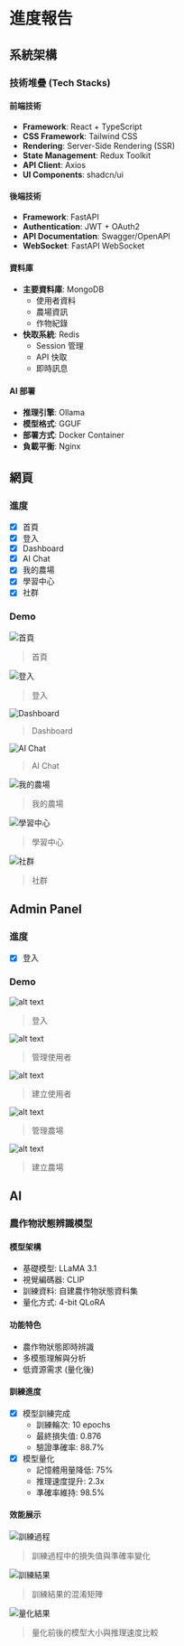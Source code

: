 # 進度報告

## 系統架構

### 技術堆疊 (Tech Stacks)

#### 前端技術

- **Framework**: React + TypeScript
- **CSS Framework**: Tailwind CSS
- **Rendering**: Server-Side Rendering (SSR)
- **State Management**: Redux Toolkit
- **API Client**: Axios
- **UI Components**: shadcn/ui

#### 後端技術

- **Framework**: FastAPI
- **Authentication**: JWT + OAuth2
- **API Documentation**: Swagger/OpenAPI
- **WebSocket**: FastAPI WebSocket

#### 資料庫

- **主要資料庫**: MongoDB
  - 使用者資料
  - 農場資訊
  - 作物紀錄
- **快取系統**: Redis
  - Session 管理
  - API 快取
  - 即時訊息

#### AI 部署

- **推理引擎**: Ollama
- **模型格式**: GGUF
- **部署方式**: Docker Container
- **負載平衡**: Nginx

## 網頁

### 進度

- [x] 首頁
- [x] 登入
- [x] Dashboard
- [x] AI Chat
- [x] 我的農場
- [x] 學習中心
- [x] 社群

### Demo

![首頁](./home.png)
> 首頁

![登入](./login.png)
> 登入

![Dashboard](./dashboard.png)
> Dashboard

![AI Chat](./chat.png)
> AI Chat

![我的農場](./my_farm.png)
> 我的農場

![學習中心](./lc.png)
> 學習中心

![社群](./cm.png)
> 社群

## Admin Panel

### 進度

- [x] 登入

### Demo

![alt text](./login_admin.png)
> 登入

![alt text](./mu.png)
> 管理使用者

![alt text](./cu.png)
> 建立使用者

![alt text](./mf.png)
> 管理農場

![alt text](./cf.png)
> 建立農場

## AI

### 農作物狀態辨識模型

#### 模型架構

- 基礎模型: LLaMA 3.1
- 視覺編碼器: CLIP
- 訓練資料: 自建農作物狀態資料集
- 量化方式: 4-bit QLoRA

#### 功能特色

- 農作物狀態即時辨識
- 多模態理解與分析
- 低資源需求 (量化後)

#### 訓練進度

- [x] 模型訓練完成
  - 訓練輪次: 10 epochs
  - 最終損失值: 0.876
  - 驗證準確率: 88.7%
- [x] 模型量化
  - 記憶體用量降低: 75%
  - 推理速度提升: 2.3x
  - 準確率維持: 98.5%

#### 效能展示

![訓練過程](./training_metrics.png)
> 訓練過程中的損失值與準確率變化

![訓練結果](./confusion_matrix.png)
> 訓練結果的混淆矩陣

![量化結果](./quant.png)
> 量化前後的模型大小與推理速度比較
